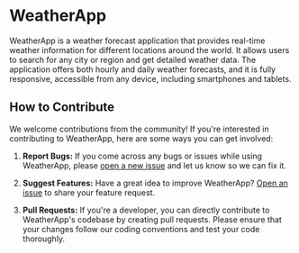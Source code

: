 # WeatherApp

WeatherApp is a weather forecast application that provides real-time weather information for different locations around the world. It allows users to search for any city or region and get detailed weather data. The application offers both hourly and daily weather forecasts, and it is fully responsive, accessible from any device, including smartphones and tablets.

## How to Contribute

We welcome contributions from the community! If you're interested in contributing to WeatherApp, here are some ways you can get involved:

1. **Report Bugs:** If you come across any bugs or issues while using WeatherApp, please [open a new issue](https://github.com/yourusername/weather-app/issues) and let us know so we can fix it.

2. **Suggest Features:** Have a great idea to improve WeatherApp? [Open an issue](https://github.com/yourusername/weather-app/issues) to share your feature request.

3. **Pull Requests:** If you're a developer, you can directly contribute to WeatherApp's codebase by creating pull requests. Please ensure that your changes follow our coding conventions and test your code thoroughly.
